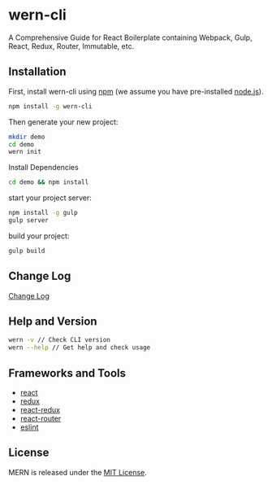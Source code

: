 # wern-cli
A Comprehensive Guide for React Boilerplate containing Webpack, Gulp, React, Redux, Router, Immutable, etc.


## Installation

First, install wern-cli using [npm](https://www.npmjs.com/) (we assume you have pre-installed [node.js](https://nodejs.org/)).

```bash
npm install -g wern-cli
```

Then generate your new project:

```bash
mkdir demo
cd demo
wern init
```

Install Dependencies

```bash
cd demo && npm install
```

start your project server:

```bash
npm install -g gulp
gulp server
```

build your project:

```bash
gulp build
```

## Change Log

[Change Log](./CHANGELOG.md)


## Help and Version

```bash
wern -v // Check CLI version
wern --help // Get help and check usage
```


## Frameworks and Tools

* [react](http://facebook.github.io/react/)
* [redux](http://redux.js.org/)
* [react-redux](https://github.com/reactjs/react-redux)
* [react-router](https://github.com/reactjs/react-router)
* [eslint](http://eslint.org/)


## License

MERN is released under the [MIT License](http://www.opensource.org/licenses/MIT).
